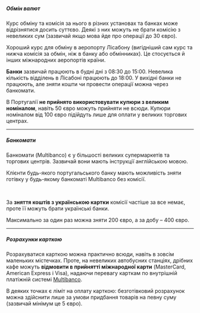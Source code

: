 

##### Обмін валют

Курс обміну та комісія за нього в різних установах та банках може відрізнятися досить суттєво. Деякі з них можуть не брати комісію з невеликих сум (зазвичай якщо мова йде про операції до 30 євро).

Хороший курс для обміну в аеропорту Лісабону (вигідніший сам курс та нижча комісія за обмін, ніж в банку або обмінниках). Це стосується й інших міжнародних аеропортів країни.

**Банки** зазвичай працюють в будні дні з 08:30 до 15:00. Невелика кількість відділень в Лісабоні працюють до 18:00. У вихідні банки не працюють, але зняти кошти чи провести операції можна через банкомати.

<section>

В Португалії **не прийнято використовувати купюри з великим номіналом**, навіть 50 євро можуть прийняти не всюди. Купюри номіналом від 100 євро підійдуть лише для оплати у великих торгових центрах.
</section>


***

##### Банкомати

Банкомати (Multibanco) є у більшості великих супермаркетів та торгових центрів. Зазвичай вони мають інструкції англійською мовою.

<section>

Клієнти будь-якого португальського банку мають можливість зняти готівку у будь-якому банкоматі Multibanco без комісії. 
</section>

</br>

За **зняття коштів з українською картки** комісії частіше за все немає, проте її можуть брати українські банки.

Максимально за один раз можна зняти 200 євро, а за добу – 400 євро.

***

##### Розрахунки карткою

Розрахуватися карткою можна практично всюди, навіть в зовсім маленьких містечках. Проте, на невеликих автобусних станціях, дрібних кафе можуть **відмовити в прийнятті міжнародної карти** (MasterCard, American Express і Visa), надаючи перевагу карткам по внутрішній платіжній системі [Multibanco](https://www.multibanco.pt/).

В деяких точках є ліміт на оплату карткою: безготівковий розрахунок можна здійснити лише за умови придбання товарів на певну суму (зазвичай мінімум це 5 євро).